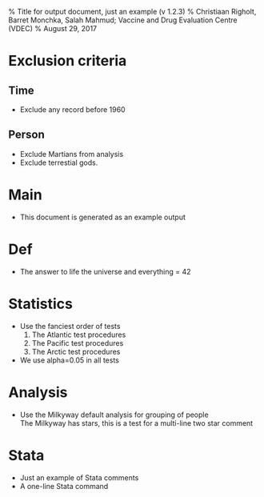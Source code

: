 % Title for output document, just an example (v 1.2.3)
% Christiaan Righolt, Barret Monchka, Salah Mahmud; Vaccine and Drug Evaluation Centre (VDEC)
% August 29, 2017

# Exclusion criteria   

## Time   
* Exclude any record before 1960   

## Person   
* Exclude Martians from analysis   
* Exclude terrestial gods.   

# Main   
* This document is generated as an example output   

# Def   
* The answer to life the universe and everything = 42   

# Statistics   
* Use the fanciest order of tests   
  1. The Atlantic test procedures   
  2. The Pacific test procedures   
  3. The Arctic test procedures   
* We use alpha=0.05 in all tests   

# Analysis   
* Use the Milkyway default analysis for grouping of people   
  The Milkyway has stars, this is a test for a multi-line two star comment   

# Stata   
* Just an example of Stata comments   
* A one-line Stata command   

